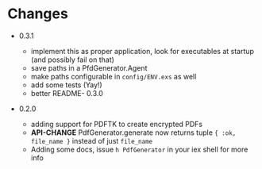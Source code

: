 # Changes

  - 0.3.1
    - implement this as proper application, look for executables at startup (and possibly fail on that)
    - save paths in a PfdGenerator.Agent
    - make paths configurable in `config/ENV.exs` as well
    - add some tests (Yay!)
    - better README- 0.3.0

  - 0.2.0 
    - adding support for PDFTK to create encrypted PDFs
    - **API-CHANGE** PdfGenerator.generate now returns tuple `{ :ok, file_name }` instead of just `file_name`
    - Adding some docs, issue `h PdfGenerator` in your iex shell for more info

